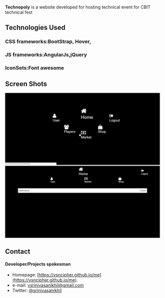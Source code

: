 **Technopoly** is a website developed for hosting technical event for CBIT technical fest


## Technologies Used
### CSS frameworks:BootStrap, Hover, 
### JS frameworks:AngularJs,jQuery
### IconSets:Font awesome

## Screen Shots
![Alt text](./scrshots/scr1.png?raw=true "Home")
![USer](./scrshots/scr2.png?raw=true "User")

## Contact
#### Developer/Projects spokesman
* Homepage: [https://vsncipher.github.io/me](https://vsncipher.github.io/me).
* e-mail: vsrinivasanikhil@gmail.com
* Twitter: [@srinivasanikhil](https://twitter.com/srinivasanikhil "twitterhandle on twitter")
